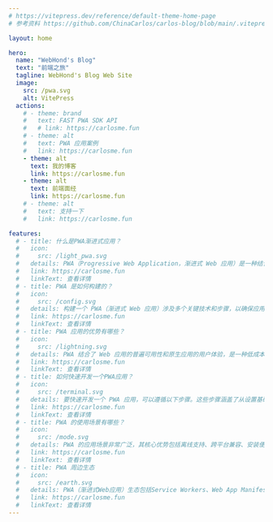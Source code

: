 ```yaml
---
# https://vitepress.dev/reference/default-theme-home-page
# 参考资料 https://github.com/ChinaCarlos/carlos-blog/blob/main/.vitepress/config.mts

layout: home

hero:
  name: "WebHond's Blog"
  text: "前端之旅"
  tagline: WebHond's Blog Web Site
  image:
    src: /pwa.svg
    alt: VitePress
  actions:
    # - theme: brand
    #   text: FAST PWA SDK API
    #   # link: https://carlosme.fun
    # - theme: alt
    #   text: PWA 应用案例
    #   link: https://carlosme.fun
    - theme: alt
      text: 我的博客
      link: https://carlosme.fun
    - theme: alt
      text: 前端面经
      link: https://carlosme.fun
    # - theme: alt
    #   text: 支持一下
    #   link: https://carlosme.fun

features:
  # - title: 什么是PWA渐进式应用？
  #   icon:
  #     src: /light_pwa.svg
  #   details: PWA（Progressive Web Application，渐进式 Web 应用）是一种结合了传统 Web 应用与原生移动应用优势的应用程序。PWA 利用现代 Web 技术提供用户体验接近原生应用的 Web 应用
  #   link: https://carlosme.fun
  #   linkText: 查看详情
  # - title: PWA 是如何构建的？
  #   icon:
  #     src: /config.svg
  #   details: 构建一个 PWA（渐进式 Web 应用）涉及多个关键技术和步骤，以确保应用具备离线能力、快速加载、可安装性等核心特性。以下是构建 PWA 的主要步骤和技术。
  #   link: https://carlosme.fun
  #   linkText: 查看详情
  # - title: PWA 应用的优势有哪些？
  #   icon:
  #     src: /lightning.svg
  #   details: PWA 结合了 Web 应用的普遍可用性和原生应用的用户体验，是一种低成本、高效能的跨平台应用开发解决方案，通过提供离线能力、推送通知、可安装性等特性，能够在保持用户体验的同时，降低开发、维护和分发成本。
  #   link: https://carlosme.fun
  #   linkText: 查看详情
  # - title: 如何快速开发一个PWA应用？
  #   icon:
  #     src: /terminal.svg
  #   details: 要快速开发一个 PWA 应用，可以遵循以下步骤。这些步骤涵盖了从设置基础项目到实现 PWA 核心特性的所有内容。
  #   link: https://carlosme.fun
  #   linkText: 查看详情
  # - title: PWA 的使用场景有哪些？
  #   icon:
  #     src: /mode.svg
  #   details: PWA 的应用场景非常广泛，其核心优势包括离线支持、跨平台兼容、安装便捷性等，使其适用于各种类型的应用和服务。无论是商业、教育、医疗还是娱乐领域，PWA 都能够提供流畅、高效和可靠的用户体验。
  #   link: https://carlosme.fun
  #   linkText: 查看详情
  # - title: PWA 周边生态
  #   icon:
  #     src: /earth.svg
  #   details: PWA（渐进式Web应用）生态包括Service Workers、Web App Manifest、响应式设计、离线支持、推送通知和应用缓存等技术，旨在提升Web应用的性能和用户体验，接近原生应用的功能。
  #   link: https://carlosme.fun
  #   linkText: 查看详情
---
```



